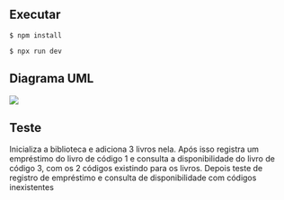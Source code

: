 ## Executar

<!--sec data-title="Prompt: macOS and Linux" data-id="OSX_Linux_prompt" data-collapse=true ces-->

    $ npm install
    
<!--endsec-->

<!--sec data-title="Prompt: macOS and Linux" data-id="OSX_Linux_prompt" data-collapse=true ces-->

    $ npx run dev
    
<!--endsec-->

## Diagrama UML
![](https://github.com/user-attachments/assets/a705100c-4877-4fe6-8799-ecdf121e12e7)

## Teste

Inicializa a biblioteca e adiciona 3 livros nela. 
Após isso registra um empréstimo do livro de código 1 e consulta a disponibilidade do livro de código 3, com os 2 códigos existindo para os livros. 
Depois teste de registro de empréstimo e consulta de disponibilidade com códigos inexistentes
